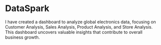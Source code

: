 # DataSpark
I have created a dashboard to analyze global electronics data, focusing on Customer Analysis, Sales Analysis, Product Analysis, and Store Analysis. This dashboard uncovers valuable insights that contribute to overall business growth.
